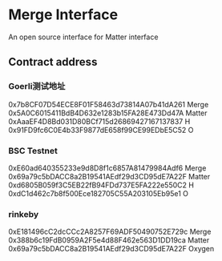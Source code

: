 # Merge Interface

An open source interface for Matter interface 

## Contract address


### Goerli测试地址
0x7b8CF07D54ECE8F01F58463d73814A07b41dA261 Merge  
0x5A0C6015411BdB4D632e1283b15FA28E473Dd47A Matter  
0xAaaEF4D8Bd031D80BCf715d26869427167137837 H  
0x91FD9fc6C0E4b33F9877dE658f99CE99EDbE5C52 O  

### BSC Testnet
0xE60ad640355233e9d8D8f1c6857A81479984Adf6 Merge
0x69a79c5bDACC8a2B19541AEdf29d3CD95dE7A22F Matter  
0xd6805B059f3C5EB22fB94FDd737E5FA222e550C2 H  
0xdC1d462c7b8f500Ece182705C55A203105Eb95e1 O  

### rinkeby
0xE181496cC2dcCCc2A8257F69ADF50490752E729c Merge
0x388b6c19FdB0959A2F5e4d88F462e563D1DD19ca Matter
0x69a79c5bDACC8a2B19541AEdf29d3CD95dE7A22F Oxygen
 
